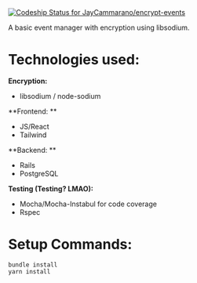 ##
[![Codeship Status for JayCammarano/encrypt-events](https://app.codeship.com/projects/25a600fc-3ad9-4148-a22b-a56da9aff4ac/status?branch=master)](https://app.codeship.com/projects/420512)

A basic event manager with encryption using libsodium.

# Technologies used:

**Encryption:**

 - libsodium / node-sodium

**Frontend: **

- JS/React
- Tailwind

**Backend: **

- Rails
- PostgreSQL

**Testing (Testing? LMAO):**

- Mocha/Mocha-Instabul for code coverage
- Rspec


# Setup Commands:
```
bundle install
yarn install
```
